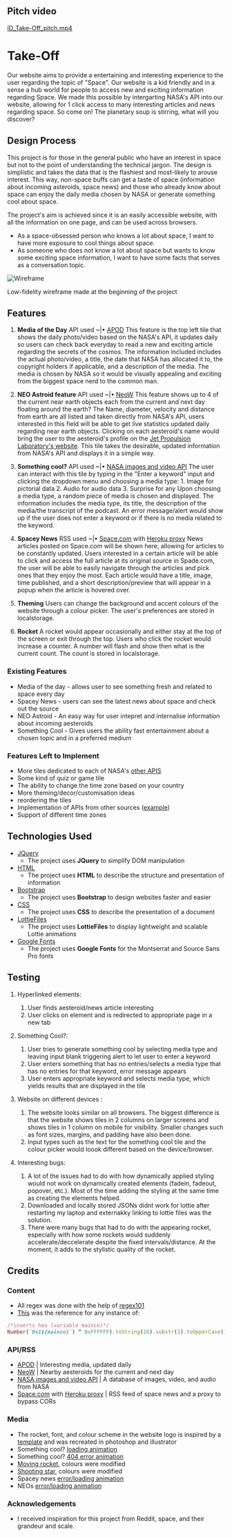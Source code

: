 ## Pitch video
[ID_Take-Off_pitch.mp4](https://drive.google.com/file/d/1pLc64Ccfh3FC_6BpYfzlYHs1P-Qa0-79/view?usp=sharing)

# Take-Off

Our website aims to provide a entertaining and interesting experience to the user regarding the topic of "Space". Our website is a kid friendly and in a sense a hub world for people to access new and exciting information regarding Space. We made this possible by intergarting NASA's API into our website, allowing for 1 click access to many interesting articles and news regarding space. So come on! The planetary soup is stirring, what will you discover?


## Design Process

This project is for those in the general public who have an interest in space but not to the point of understanding the technical jargon. The design is simplistic and takes the data that is the flashiest and most-likely to arouse interest. This way, non-space buffs can get a taste of space (information about incoming asteroids, space news) and those who already know about space can enjoy the daily media chosen by NASA or generate something cool about space.

The project's aim is achieved since it is an easily accessible website, with all the information on one page, and can be used across browsers.

- As a space-obsessed person who knows a lot about space, I want to have more exposure to cool things about space.
- As someone who does not know a lot about space but wants to know some exciting space information, I want to have some facts that serves as a conversation topic.

![Wireframe](https://user-images.githubusercontent.com/72980567/108166384-15518e00-712f-11eb-8e16-2a57b8299e02.png)

Low-fidelity wireframe made at the beginning of the project

## Features

1. **Media of the Day**
API used ~|•   [APOD](https://github.com/nasa/apod-api)
This feature is the top left tile that shows the daily photo/video based on the NASA's API, it updates daily so users can check back everyday to read a new and exciting article regarding the secrets of the cosmos.
The information included includes the actual photo/video, a title, the date that NASA has allocated it to, the copyright holders if applicable, and a description of the media.
The media is chosen by NASA so it would be visually appealing and exciting from the biggest space nerd to the common man.

2. **NEO Astroid feature**
API used ~|•   [NeoW](https://api.nasa.gov/neo/?api_key=DEMO_KEY)
This feature shows up to 4 of the current near earth objects each from the current and next day floating around the earth? The Name, diameter, velocity and distance from earth are all listed and taken directly from NASA's API, users interested in this field will be able to get live statistics updated daily regarding near earth objects. Clicking on each aesteroid's name would bring the user to the aesteroid's profile on the [Jet Propulsion Laboratory's website](https://www.jpl.nasa.gov/). This tile takes the desirable, updated information from NASA's API and displays it in a simple way.

3. **Something cool?**
API used ~|•   [NASA images and video API](https://images.nasa.gov/docs/images.nasa.gov_api_docs.pdf)
The user can interact with this tile by typing in the "Enter a keyword" input and clicking the dropdown menu and choosing a media type:
        1. Image for pictorial data
        2. Audio for audio data
        3. Surprise for any
Upon choosing a media type, a random piece of media is chosen and displayed. The information includes the media type, its title, the description of the media/the transcript of the podcast.
An error message/alert would show up if the user does not enter a keyword or if there is no media related to the keyword.

4. **Spacey News**
RSS used ~|•   [Space.com](https://www.space.com/feeds/all) with [Heroku proxy](https://www.heroku.com/)
News articles posted on Space.com will be shown here, allowing for articles to be constantly updated. Users interested in a certain article will be able to click and access the full article at its original source in Spade.com, the user will be able to easily navigate through the articles and pick ones that they enjoy the most. Each article would have a title, image, time published, and a short description/preview that will appear in a popup when the article is hovered over.

5. **Theming**
Users can change the background and accent colours of the website through a colour picker. The user's preferences are stored in localstorage.

6. **Rocket**
A rocket would appear occasionally and either stay at the top of the screen or exit through the top. Users who click the rocket would increase a counter. A number will flash and show then what is the current count. The count is stored in localstorage.

 
### Existing Features
- Media of the day - allows user to see something fresh and related to space every day
- Spacey News - users can see the latest news about space and check out the source
- NEO Astroid - An easy way for user intepret and internalise information about incoming aesteroids
- Something Cool - Gives users the ability fast entertainment about a chosen topic and in a preferred medium

### Features Left to Implement
- More tiles dedicated to each of NASA's [other APIS](https://api.nasa.gov/#browseAPI)
- Some kind of quiz or game tile
- The ability to change the time zone based on your country
- More theming/decor/customisation ideas
- reordering the tiles
- Implementation of APIs from other sources ([example](http://open-notify.org/Open-Notify-API/People-In-Space/))
- Support of different time zones

## Technologies Used

- [JQuery](https://jquery.com)
    - The project uses **JQuery** to simplify DOM manipulation
- [HTML](https://html.spec.whatwg.org/)
    - The project uses **HTML** to describe the structure and presentation of information
- [Bootstrap](https://getbootstrap.com/)
    - The project uses **Bootstrap** to design websites faster and easier
- [CSS](https://www.w3.org/TR/CSS/#css)
    - The project uses **CSS** to describe the presentation of a document
- [LottieFiles](https://lottiefiles.com/)
    - The project uses **LottieFiles** to display lightweight and scalable Lottie animations
- [Google Fonts](https://fonts.google.com/)
    - The project uses **Google Fonts** for the Montserrat and Source Sans Pro fonts


## Testing

1. Hyperlinked elements:
    1. User finds aesteroid/news article interesting
    2. User clicks on element and is redirected to appropriate page in a new tab

2. Something Cool?:
    1. User tries to generate something cool by selecting media type and leaving input blank triggering alert to let user to enter a keyword
    2. User enters something that has no entries/selects a media type that has no entries for that keyword, error message appears
    3. User enters appropriate keyword and selects media type, which yields results that are displayed in the tile

3. Website on different devices :
    1. The website looks similar on all browsers. The biggest difference is that the website shows tiles in 2 columns on larger screens and shows tiles in 1 column on mobile for visibility. Smaller changes such as font sizes, margins, and padding have also been done.
    2. Input types such as the text for the something cool tile and the colour picker would loook different based on the device/browser.

4. Interesting bugs:
    1. A lot of the issues had to do with how dynamically applied styling would not work on dynamically created elements (fadein, fadeout, popover, etc.). Most of the time adding the styling at the same time as creating the elements helped.
    2. Downloaded and locally stored JSONs didnt work for lottie after restarting my laptop and externakky linking to lottie files was the solution.
    3. There were many bugs that had to do with the appearing rocket, especially with how some rockets would suddenly accelerate/deccelerate despite the fixed intervals/distance. At the moment, it adds to the stylistic quality of the rocket.


## Credits

### Content
- All regex was done with the help of [regex101](https://regex101.com/)
- [This](https://stackoverflow.com/a/54569758) was the reference for any instance of:
```ruby
/*inverts hex (variable mainco)*/
Number(`0x1${mainco}`) ^ 0xFFFFFF).toString(16).substr(1).toUpperCase() 
```

### API/RSS
- [APOD](https://github.com/nasa/apod-api) | Interesting media, updated daily
- [NeoW](https://api.nasa.gov/neo/?api_key=DEMO_KEY) | Nearby aesteroids for the current and next day
- [NASA images and video API](https://images.nasa.gov/docs/images.nasa.gov_api_docs.pdf) | A database of images, video, and audio from NASA
- [Space.com](https://www.space.com/feeds/all) with [Heroku proxy](https://www.heroku.com/) | RSS feed of space news and a proxy to bypass CORs

### Media
- The rocket, font, and colour scheme in the website logo is inspired by a [template](https://www.designevo.com/apps/logo/?name=red-tail-gas-and-black-rocket) and was recreated in photoshop and illustrator
- Something cool? [loading animation](https://lottiefiles.com/18360-space-travel)
- Something cool? [404 error animation](https://lottiefiles.com/4339-not-found)
- [Moving rocket](https://lottiefiles.com/5054-rocket), colours were modified
- [Shooting star](https://lottiefiles.com/5040-shooting-star), colours were modified
- Spacey news [error/loading animation](https://lottiefiles.com/36517-astronaut)
- NEOs [error/loading animation](https://lottiefiles.com/5040-shooting-star)

### Acknowledgements

- I received inspiration for this project from Reddit, space, and their grandeur and scale.
